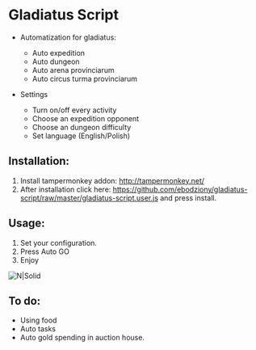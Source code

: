 # Gladiatus Script

* Automatization for gladiatus:
  - Auto expedition
  - Auto dungeon
  - Auto arena provinciarum
  - Auto circus turma provinciarum
  
* Settings
  - Turn on/off every activity
  - Choose an expedition opponent
  - Choose an dungeon difficulty
  - Set language (English/Polish)
  
Installation:
---------

1. Install tampermonkey addon: http://tampermonkey.net/
2. After installation click here: https://github.com/ebodziony/gladiatus-script/raw/master/gladiatus-script.user.js and press install.

Usage:
---------

1. Set your configuration.
2. Press Auto GO
3. Enjoy


![N|Solid](https://raw.githubusercontent.com/ebodziony/gladiatus-script/master/assets/preview.jpg)

To do:
---------
  - Using food
  - Auto tasks
  - Auto gold spending in auction house.
